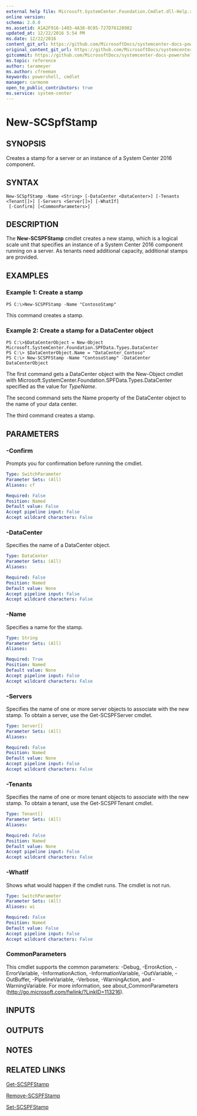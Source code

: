 ```yaml
---
external help file: Microsoft.SystemCenter.Foundation.Cmdlet.dll-Help.xml
online version: 
schema: 2.0.0
ms.assetid: A1A2F916-1403-4A38-8C05-727D76128982
updated_at: 12/22/2016 5:54 PM
ms.date: 12/22/2016
content_git_url: https://github.com/MicrosoftDocs/systemcenter-docs-powershell/blob/live/systemcenter-cmdlets/SystemCenter2016/ServiceProviderFoundation/vlatest/New-SCSPFStamp.md
original_content_git_url: https://github.com/MicrosoftDocs/systemcenter-docs-powershell/blob/live/systemcenter-cmdlets/SystemCenter2016/ServiceProviderFoundation/vlatest/New-SCSPFStamp.md
gitcommit: https://github.com/MicrosoftDocs/systemcenter-docs-powershell/blob/17c3a51bd892aad46c731d9f381f0704b4815004/systemcenter-cmdlets/SystemCenter2016/ServiceProviderFoundation/vlatest/New-SCSPFStamp.md
ms.topic: reference
author: tarameyer
ms.author: cfreeman
keywords: powershell, cmdlet
manager: carmonm
open_to_public_contributors: true
ms.service: system-center
---
```


# New-SCSpfStamp

## SYNOPSIS
Creates a stamp for a server or an instance of a System Center 2016 component.

## SYNTAX

```
New-SCSpfStamp -Name <String> [-DataCenter <DataCenter>] [-Tenants <Tenant[]>] [-Servers <Server[]>] [-WhatIf]
 [-Confirm] [<CommonParameters>]
```

## DESCRIPTION
The **New-SCSPFStamp** cmdlet creates a new stamp, which is a logical scale unit that specifies an instance of a System Center 2016 component running on a server.
As tenants need additional capacity, additional stamps are provided.

## EXAMPLES

### Example 1: Create a stamp
```
PS C:\>New-SCSPFStamp -Name "ContosoStamp"
```

This command creates a stamp.

### Example 2: Create a stamp for a DataCenter object
```
PS C:\>$DataCenterObject = New-Object Microsoft.SystemCenter.Foundation.SPFData.Types.DataCenter
PS C:\> $DataCenterObject.Name = "DataCenter_Contoso"
PS C:\> New-SCSPFStamp -Name "ContosoStamp" -DataCenter DataCenterObject
```

The first command gets a DataCenter object with the New-Object cmdlet with Microsoft.SystemCenter.Foundation.SPFData.Types.DataCenter specified as the value for *TypeName*.

The second command sets the Name property of the DataCenter object to the name of your data center.

The third command creates a stamp.

## PARAMETERS

### -Confirm
Prompts you for confirmation before running the cmdlet.

```yaml
Type: SwitchParameter
Parameter Sets: (All)
Aliases: cf

Required: False
Position: Named
Default value: False
Accept pipeline input: False
Accept wildcard characters: False
```

### -DataCenter
Specifies the name of a DataCenter object.

```yaml
Type: DataCenter
Parameter Sets: (All)
Aliases: 

Required: False
Position: Named
Default value: None
Accept pipeline input: False
Accept wildcard characters: False
```

### -Name
Specifies a name for the stamp.

```yaml
Type: String
Parameter Sets: (All)
Aliases: 

Required: True
Position: Named
Default value: None
Accept pipeline input: False
Accept wildcard characters: False
```

### -Servers
Specifies the name of one or more server objects to associate with the new stamp.
To obtain a server, use the Get-SCSPFServer cmdlet.

```yaml
Type: Server[]
Parameter Sets: (All)
Aliases: 

Required: False
Position: Named
Default value: None
Accept pipeline input: False
Accept wildcard characters: False
```

### -Tenants
Specifies the name of one or more tenant objects to associate with the new stamp.
To obtain a tenant, use the Get-SCSPFTenant cmdlet.

```yaml
Type: Tenant[]
Parameter Sets: (All)
Aliases: 

Required: False
Position: Named
Default value: None
Accept pipeline input: False
Accept wildcard characters: False
```

### -WhatIf
Shows what would happen if the cmdlet runs.
The cmdlet is not run.

```yaml
Type: SwitchParameter
Parameter Sets: (All)
Aliases: wi

Required: False
Position: Named
Default value: False
Accept pipeline input: False
Accept wildcard characters: False
```

### CommonParameters
This cmdlet supports the common parameters: -Debug, -ErrorAction, -ErrorVariable, -InformationAction, -InformationVariable, -OutVariable, -OutBuffer, -PipelineVariable, -Verbose, -WarningAction, and -WarningVariable. For more information, see about_CommonParameters (http://go.microsoft.com/fwlink/?LinkID=113216).

## INPUTS

## OUTPUTS

## NOTES

## RELATED LINKS

[Get-SCSPFStamp](xref:SystemCenter2016/ServiceProviderFoundation/vlatest/Get-SCSPFStamp.md)

[Remove-SCSPFStamp](xref:SystemCenter2016/ServiceProviderFoundation/vlatest/Remove-SCSPFStamp.md)

[Set-SCSPFStamp](xref:SystemCenter2016/ServiceProviderFoundation/vlatest/Set-SCSPFStamp.md)

